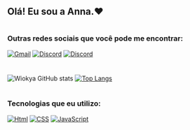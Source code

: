 #
## Olá! Eu sou a Anna.❤️
#
### Outras redes sociais que você pode me encontrar:
[![Gmail](https://img.shields.io/badge/Gmail-D14836?style=for-the-badge&logo=gmail&logoColor=white)](https://mail.google.com/mail/u/1/#inbox)
[![Discord](https://img.shields.io/badge/Discord-7289DA?style=for-the-badge&logo=discord&logoColor=white)](852695710427250718)
[![Discord](https://img.shields.io/badge/Instagram-E4405F?style=for-the-badge&logo=instagram&logoColor=white)](https://instagram.com/aclrxz)
#
![Wiokya GitHub stats](https://github-readme-stats.vercel.app/api?username=aclr11&show_icons=true&theme=dracula)
[![Top Langs](https://github-readme-stats.vercel.app/api/top-langs/?username=aclr11&layout=compact)](https://github.com/aclr11/github-readme-stats)
#
### Tecnologias que eu utilizo:
[![Html](https://img.shields.io/badge/HTML5-E34F26?style=for-the-badge&logo=html5&logoColor=white)]()
[![CSS](https://img.shields.io/badge/CSS3-1572B6?style=for-the-badge&logo=css3&logoColor=white)]()
[![JavaScript](https://img.shields.io/badge/JavaScript-323330?style=for-the-badge&logo=javascript&logoColor=F7DF1E)]()

